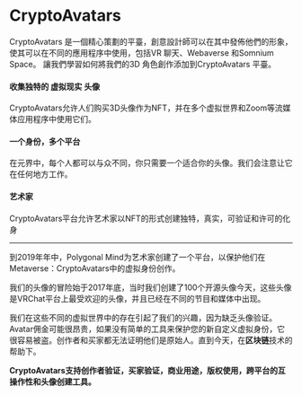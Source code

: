 # 

# CryptoAvatars

CryptoAvatars 是一個精心策劃的平臺，創意設計師可以在其中發佈他們的形象，使其可以在不同的應用程序中使用，包括VR 聊天、Webaverse 和Somnium Space。 讓我們學習如何將我們的3D 角色創作添加到CryptoAvatars 平臺。

#### 收集独特的 虚拟现实 头像

CryptoAvatars允许人们购买3D头像作为NFT，并在多个虚拟世界和Zoom等流媒体应用程序中使用它们。

#### 一个身份，多个平台

在元界中，每个人都可以与众不同，你只需要一个适合你的头像。我们会注意让它在任何地方工作。

#### 艺术家

CryptoAvatars平台允许艺术家以NFT的形式创建独特，真实，可验证和许可的化身

---

到2019年年中，Polygonal Mind为艺术家创建了一个平台，以保护他们在Metaverse：CryptoAvatars中的虚拟身份创作。

我们的头像的冒险始于2017年底，当时我们创建了100个开源头像今天，这些头像是VRChat平台上最受欢迎的头像，并且已经在不同的节目和媒体中出现。

我们在这些不同的虚拟世界中的存在引起了我们的兴趣，因为缺乏头像验证。Avatar佣金可能很昂贵，如果没有简单的工具来保护您的新自定义虚拟身份，它很容易被盗。创作者和买家都无法证明他们是原始人。直到今天，在**区块链**技术的帮助下。

**CryptoAvatars支持创作者验证，买家验证，商业用途，版权使用，跨平台的互操作性和头像创建工具。**

